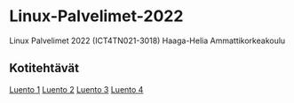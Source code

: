 # Linux-Palvelimet-2022
Linux Palvelimet 2022 (ICT4TN021-3018) Haaga-Helia Ammattikorkeakoulu  

## Kotitehtävät  

[Luento 1](Homework/Lesson01/Luento1.md)
[Luento 2](Homework/Lesson02/Luento2.md)
[Luento 3](Homework/Lesson3/Lesson3.md)
[Luento 4](Homework/Lesson04/Lesson04.md)